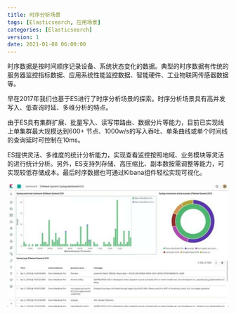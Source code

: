 ```yaml
---
title: 时序分析场景
tags: [Elasticsearch, 应用场景]
categories: [Elasticsearch]
version: 1
date: 2021-01-08 06:00:00
---
```


时序数据是按时间顺序记录设备、系统状态变化的数据。典型的时序数据有传统的服务器监控指标数据、应用系统性能监控数据、智能硬件、工业物联网传感器数据等。

早在2017年我们也基于ES进行了时序分析场景的探索。时序分析场景具有高并发写入、低查询时延、多维分析的特点。

由于ES具有集群扩展、批量写入、读写带路由、数据分片等能力，目前已实现线上单集群最大规模达到600+ 节点、1000w/s的写入吞吐、单条曲线或单个时间线的查询延时可控制在10ms。

ES提供灵活、多维度的统计分析能力，实现查看监控按照地域、业务模块等灵活的进行统计分析。另外，ES支持列存储、高压缩比、副本数按需调整等能力，可实现较低存储成本。最后时序数据也可通过Kibana组件轻松实现可视化。

![](/images/时序分析场景-01.jpeg)